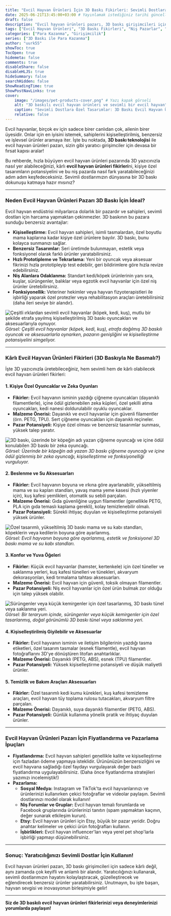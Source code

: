 ```yaml
---
title: "Evcil Hayvan Ürünleri İçin 3D Baskı Fikirleri: Sevimli Dostlara Özel Tasarımlar ve Pazar Potansiyeli"
date: 2025-06-21T13:45:00+03:00 # Yayınlamak istediğiniz tarihi güncelleyebilirsiniz
draft: false
description: "Evcil hayvan ürünleri pazarı, 3D baskı girişimcileri için devasa bir potansiyel sunuyor. Köpek, kedi, kuş ve sürüngenler için kişiye özel, benzersiz ve kârlı 3D baskı ürün fikirlerini keşfedin."
tags: ["Evcil Hayvan Ürünleri", "3D Baskı Fikirleri", "Niş Pazarlar", "Girişimcilik", "Kişiye Özel Ürünler", "Evcil Hayvan Oyuncakları", "Hayvan Aksesuarları"]
categories: ["Para Kazanma", "Girişimcilik"]
series: ["3D Baskı ile Para Kazanma"]
author: "uurk55"
showToc: true
TocOpen: true
hidemeta: false
comments: true
disableShare: false
disableHLJS: true
hideSummary: false
searchHidden: false
ShowReadingTime: true
ShowPostNavLinks: true
cover:
    image: "/images/pet-products-cover.png" # Yazı kapak görseli
    alt: "3D baskılı evcil hayvan ürünleri ve sevimli bir evcil hayvan"
    caption: "Sevimli Dostlara Özel Tasarımlar: 3D Baskı Evcil Hayvan Ürünleri Pazarı"
    relative: false
---
```


Evcil hayvanlar, birçok ev için sadece birer canlıdan çok, ailenin birer üyesidir. Onlar için en iyisini istemek, sahiplerini kişiselleştirilmiş, benzersiz ve işlevsel ürünler aramaya iter. İşte bu noktada, **3D baskı teknolojisi** ile evcil hayvan ürünleri pazarı, sizin gibi yaratıcı girişimciler için devasa bir fırsat kapısı aralar!

Bu rehberde, hızla büyüyen evcil hayvan ürünleri pazarında 3D yazıcınızla nasıl yer alabileceğinizi, kârlı **evcil hayvan ürünleri fikirleri**ni, kişiye özel tasarımların potansiyelini ve bu niş pazarda nasıl fark yaratabileceğinizi adım adım keşfedeceksiniz. Sevimli dostlarımızın dünyasına bir 3D baskı dokunuşu katmaya hazır mısınız?

---

### **Neden Evcil Hayvan Ürünleri Pazarı 3D Baskı İçin İdeal?**

Evcil hayvan endüstrisi milyarlarca dolarlık bir pazardır ve sahipleri, sevimli dostları için harcama yapmaktan çekinmezler. 3D baskının bu pazara sunduğu benzersiz avantajlar:

* **Kişiselleştirme:** Evcil hayvan sahipleri, isimli tasmalardan, özel boyutlu mama kaplarına kadar kişiye özel ürünlere bayılır. 3D baskı, bunu kolayca sunmanızı sağlar.
* **Benzersiz Tasarımlar:** Seri üretimde bulunmayan, estetik veya fonksiyonel olarak farklı ürünler yaratabilirsiniz.
* **Hızlı Prototipleme ve Tekrarlama:** Yeni bir oyuncak veya aksesuar fikrinizi hızla prototipleyip test edebilir, geri bildirimlere göre hızla revize edebilirsiniz.
* **Niş Alanlara Odaklanma:** Standart kedi/köpek ürünlerinin yanı sıra, kuşlar, sürüngenler, balıklar veya egzotik evcil hayvanlar için özel niş ürünler üretebilirsiniz.
* **Fonksiyonellik:** Veteriner hekimler veya hayvan fizyoterapistleri ile işbirliği yaparak özel protezler veya rehabilitasyon araçları üretebilirsiniz (daha ileri seviye bir alandır).

![Çeşitli ırklardan sevimli evcil hayvanlar (köpek, kedi, kuş), mutlu bir şekilde etrafa yayılmış kişiselleştirilmiş 3D baskı oyuncakları ve aksesuarlarıyla oynuyor.](/images/pet-products-why.png "Evcil Hayvan Ürünleri Pazarının Potansiyeli")
*Görsel: Çeşitli evcil hayvanlar (köpek, kedi, kuş), etrafa dağılmış 3D baskılı oyuncak ve aksesuarlarla oynarken, pazarın genişliğini ve kişiselleştirme potansiyelini simgeliyor.*

---

### **Kârlı Evcil Hayvan Ürünleri Fikirleri (3D Baskıyla Ne Basmalı?)**

İşte 3D yazıcınızla üretebileceğiniz, hem sevimli hem de kârlı olabilecek evcil hayvan ürünleri fikirleri:

#### **1. Kişiye Özel Oyuncaklar ve Zeka Oyunları**

* **Fikirler:** Evcil hayvanın isminin yazdığı çiğneme oyuncakları (dayanıklı filamentlerle), içine ödül gizlenebilen zeka küpleri, özel şekilli atma oyuncakları, kedi nanesi doldurulabilir oyuklu oyuncaklar.
* **Malzeme Önerisi:** Dayanıklı ve evcil hayvanlar için güvenli filamentler (örn. PETG, TPU). Sert çiğneme oyuncakları için dayanıklı reçineler.
* **Pazar Potansiyeli:** Kişiye özel olması ve benzersiz tasarımlar sunması, yüksek talep yaratır.

![3D baskı, üzerinde bir köpeğin adı yazan çiğneme oyuncağı ve içine ödül konulabilen 3D baskı bir zeka oyuncağı.](/images/pet-toys.png "Kişiye Özel Evcil Hayvan Oyuncakları")
*Görsel: Üzerinde bir köpeğin adı yazan 3D baskı çiğneme oyuncağı ve içine ödül gizlenmiş bir zeka oyuncağı, kişiselleştirme ve fonksiyonelliği vurguluyor.*

#### **2. Beslenme ve Su Aksesuarları**

* **Fikirler:** Evcil hayvanın boyuna ve ırkına göre ayarlanabilir, yükseltilmiş mama ve su kapları standları, yavaş mama yeme kasesi (hızlı yiyenler için), kuş kafesi yemlikleri, otomatik su sebili parçaları.
* **Malzeme Önerisi:** Gıda güvenliğine uygun filamentler (genellikle PETG, PLA için gıda temaslı kaplama gerekli), kolay temizlenebilir olmalı.
* **Pazar Potansiyeli:** Sürekli ihtiyaç duyulan ve kişiselleştirme potansiyeli yüksek ürünler.

![Özel tasarımlı, yükseltilmiş 3D baskı mama ve su kabı standları, köpeklerin veya kedilerin boyuna göre ayarlanmış.](/images/pet-bowls.png "Yükseltilmiş Mama ve Su Kapları")
*Görsel: Evcil hayvanın boyuna göre ayarlanmış, estetik ve fonksiyonel 3D baskı mama ve su kabı standları.*

#### **3. Konfor ve Yuva Öğeleri**

* **Fikirler:** Küçük evcil hayvanlar (hamster, kertenkele) için özel tüneller ve saklanma yerleri, kuş kafesi tünelleri ve tünekleri, akvaryum dekorasyonları, kedi tırmalama tahtası aksesuarları.
* **Malzeme Önerisi:** Evcil hayvan için güvenli, toksik olmayan filamentler.
* **Pazar Potansiyeli:** Niş evcil hayvanlar için özel ürün bulmak zor olduğu için talep yüksek olabilir.

![Sürüngenler veya küçük kemirgenler için özel tasarlanmış, 3D baskı tünel veya saklanma yeri.](/images/pet-comfort.png "Evcil Hayvan Konfor Ürünleri")
*Görsel: Bir teraryum içinde, sürüngenler veya küçük kemirgenler için özel tasarlanmış, doğal görünümlü 3D baskı tünel veya saklanma yeri.*

#### **4. Kişiselleştirilmiş Giyilebilir ve Aksesuarlar**

* **Fikirler:** Evcil hayvanın isminin ve iletişim bilgilerinin yazdığı tasma etiketleri, özel tasarım tasmalar (esnek filamentle), evcil hayvan fotoğraflarını 3D'ye dönüştüren litofan anahtarlıklar.
* **Malzeme Önerisi:** Dayanıklı (PETG, ABS), esnek (TPU) filamentler.
* **Pazar Potansiyeli:** Yüksek kişiselleştirme potansiyeli ve düşük maliyetli ürünler.

#### **5. Temizlik ve Bakım Araçları Aksesuarları**

* **Fikirler:** Özel tasarımlı kedi kumu kürekleri, kuş kafesi temizleme araçları, evcil hayvan tüy toplama rulosu tutacakları, akvaryum filtre parçaları.
* **Malzeme Önerisi:** Dayanıklı, suya dayanıklı filamentler (PETG, ABS).
* **Pazar Potansiyeli:** Günlük kullanıma yönelik pratik ve ihtiyaç duyulan ürünler.

---

### **Evcil Hayvan Ürünleri Pazarı İçin Fiyatlandırma ve Pazarlama İpuçları**

* **Fiyatlandırma:** Evcil hayvan sahipleri genellikle kalite ve kişiselleştirme için fazladan ödeme yapmaya isteklidir. Ürününüzün benzersizliğini ve evcil hayvana sağladığı özel faydayı vurgulayarak değer bazlı fiyatlandırma uygulayabilirsiniz. (Daha önce fiyatlandırma stratejileri yazımızı incelemiştik!)
* **Pazarlama:**
    * **Sosyal Medya:** Instagram ve TikTok'ta evcil hayvanlarınızı ve ürünlerinizi kullanırken çekici fotoğraflar ve videolar paylaşın. Sevimli dostlarınızı model olarak kullanın!
    * **Niş Forumlar ve Gruplar:** Evcil hayvan temalı forumlarda ve Facebook gruplarında ürünlerinizi tanıtın (spam yapmaktan kaçının, değer sunarak etkileşim kurun).
    * **Etsy:** Evcil hayvan ürünleri için Etsy, büyük bir pazar yeridir. Doğru anahtar kelimeler ve çekici ürün fotoğrafları kullanın.
    * **İşbirlikleri:** Evcil hayvan influencer'ları veya yerel pet shop'larla işbirliği yapmayı düşünebilirsiniz.

---

### **Sonuç: Yaratıcılığınızı Sevimli Dostlar İçin Kullanın!**

Evcil hayvan ürünleri pazarı, 3D baskı girişimcileri için sadece kârlı değil, aynı zamanda çok keyifli ve anlamlı bir alandır. Yaratıcılığınızı kullanarak, sevimli dostlarımızın hayatını kolaylaştıracak, güzelleştirecek ve eğlendirecek benzersiz ürünler yaratabilirsiniz. Unutmayın, bu işte başarı, hayvan sevgisi ve inovasyonun birleşimiyle gelir!

---

**Siz de 3D baskılı evcil hayvan ürünleri fikirlerinizi veya deneyimlerinizi yorumlarda paylaşın!**